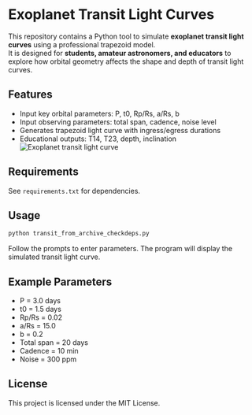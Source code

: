 # Exoplanet Transit Light Curves

This repository contains a Python tool to simulate **exoplanet transit light curves** using a professional trapezoid model.  
It is designed for **students, amateur astronomers, and educators** to explore how orbital geometry affects the shape and depth of transit light curves.

## Features
- Input key orbital parameters: P, t0, Rp/Rs, a/Rs, b
- Input observing parameters: total span, cadence, noise level
- Generates trapezoid light curve with ingress/egress durations
- Educational outputs: T14, T23, depth, inclination
![Exoplanet transit light curve](assets/transit_example.png)

## Requirements
See `requirements.txt` for dependencies.

## Usage
```bash
python transit_from_archive_checkdeps.py
```
Follow the prompts to enter parameters. The program will display the simulated transit light curve.

## Example Parameters
- P = 3.0 days
- t0 = 1.5 days
- Rp/Rs = 0.02
- a/Rs = 15.0
- b = 0.2
- Total span = 20 days
- Cadence = 10 min
- Noise = 300 ppm

## License
This project is licensed under the MIT License.
